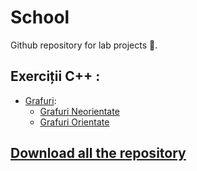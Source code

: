 # School

Github repository for lab projects 📄.
<br>


## Exerciții C++ :
 
  - [Grafuri](https://github.com/RegusAl/School/tree/main/Grafuri): 
      * [Grafuri Neorientate](https://github.com/RegusAl/School/tree/main/Grafuri/Grafuri%20neorientate)
      * [Grafuri Orientate](https://github.com/RegusAl/School/tree/main/Grafuri/Grafuri%20orientate)
    
## [Download all the repository](https://github.com/RegusAl/School/archive/main.zip)


